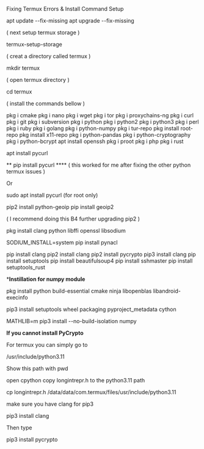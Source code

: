 Fixing Termux Errors & Install Command Setup

apt update --fix-missing
apt upgrade --fix-missing

( next setup termux storage )

termux-setup-storage

( creat a directory called termux )

mkdir termux

( open termux directory )

cd termux

( install the commands bellow )


pkg i cmake
pkg i nano
pkg i wget 
pkg i tor
pkg i proxychains-ng
pkg i curl
pkg i git
pkg i subversion
pkg i python
pkg i python2
pkg i python3
pkg i perl
pkg i ruby
pkg i golang
pkg i python-numpy
pkg i tur-repo
pkg install root-repo
pkg install x11-repo
pkg i python-pandas
pkg i python-cryptography
pkg i python-bcrypt
apt install openssh
pkg i proot
pkg i php
pkg i rust


apt install pycurl 


**   pip install pycurl   ****
( this worked for me after fixing the other python termux issues )

Or

sudo apt install pycurl 
(for root only)

pip2 install python-geoip
pip install geoip2

( I recommend doing this B4 further upgrading pip2 )


pkg install clang python libffi openssl libsodium

SODIUM_INSTALL=system pip install pynacl


pip install clang
pip2 install clang
pip2 install pycrypto
pip3 install clang
pip install setuptools
pip install beautifulsoup4
pip install sshmaster
pip install setuptools_rust



***Instillation for numpy module**

pkg install python build-essential cmake ninja libopenblas libandroid-execinfo

pip3 install setuptools wheel packaging pyproject_metadata cython

MATHLIB=m pip3 install --no-build-isolation numpy

**If you cannot install PyCrypto**

For termux you can simply go to

/usr/include/python3.11

Show this path with pwd

open cpython copy longintrepr.h to the python3.11 path

cp longintrepr.h /data/data/com.termux/files/usr/include/python3.11

make sure you have clang for pip3

pip3 install clang

Then type

pip3 install pycrypto

